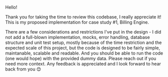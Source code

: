 Hello!

Thank you for taking the time to review this codebase, I really appreciate it! This is my proposed implementation for case study #1, Billing Engine.

There are a few considerations and restrictions I've put in the design - I did not add a full-blown implementation, mocks, error handling, database structure and unit test setup, mostly because of the time restriction and the expected scale of this project, but the code is designed to be fairly simple, maintanable, scalable and readable. And you should be able to run the code (one would hope) with the provided dummy data. Please reach out if you need more context. Any feedback is appreciated and I look forward to hear back from you :blush: